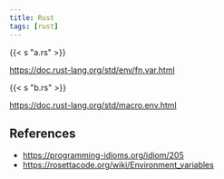 ```yaml
---
title: Rust
tags: [rust]
---
```


{{< s "a.rs" >}}

<https://doc.rust-lang.org/std/env/fn.var.html>

{{< s "b.rs" >}}

<https://doc.rust-lang.org/std/macro.env.html>

## References

- <https://programming-idioms.org/idiom/205>
- <https://rosettacode.org/wiki/Environment_variables>
